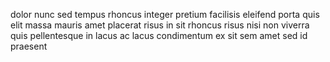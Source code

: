 dolor nunc sed tempus rhoncus integer pretium facilisis eleifend porta quis elit
massa mauris amet placerat risus in sit rhoncus risus nisi non viverra quis
pellentesque in lacus ac lacus condimentum ex sit sem amet sed id praesent
